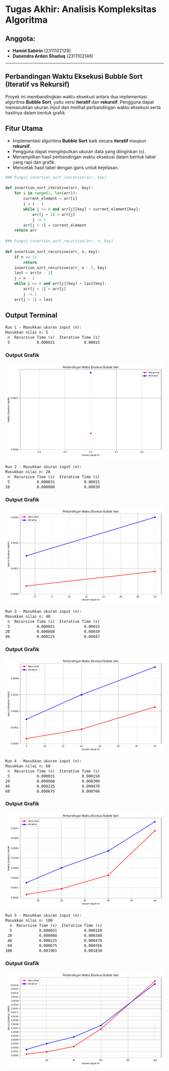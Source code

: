 # Tugas Akhir: Analisis Kompleksitas Algoritma

## Anggota:
- **Hamid Sabirin** (2311102129)
- **Danendra Arden Shaduq** (2311102146)

---

## Perbandingan Waktu Eksekusi Bubble Sort (Iteratif vs Rekursif)

Proyek ini membandingkan waktu eksekusi antara dua implementasi algoritma **Bubble Sort**, yaitu versi **iteratif** dan **rekursif**. Pengguna dapat memasukkan ukuran input dan melihat perbandingan waktu eksekusi serta hasilnya dalam bentuk grafik.

## Fitur Utama
- Implementasi algoritma **Bubble Sort** baik secara **iteratif** maupun **rekursif**.
- Pengguna dapat menginputkan ukuran data yang diinginkan (`n`).
- Menampilkan hasil perbandingan waktu eksekusi dalam bentuk tabel yang rapi dan grafik.
- Mencetak hasil tabel dengan garis untuk kejelasan.

```python
### Fungsi insertion_sort_iterative(arr, key)

def insertion_sort_iterative(arr, key):
    for i in range(1, len(arr)):
        current_element = arr[i]
        j = i - 1
        while j >= 0 and arr[j][key] > current_element[key]:
            arr[j + 1] = arr[j]
            j -= 1
        arr[j + 1] = current_element
    return arr

### Fungsi insertion_sort_recursive(arr, n, key)

def insertion_sort_recursive(arr, n, key):
    if n <= 1:
        return
    insertion_sort_recursive(arr, n - 1, key)
    last = arr[n - 1]
    j = n - 2
    while j >= 0 and arr[j][key] > last[key]:
        arr[j + 1] = arr[j]
        j -= 1
    arr[j + 1] = last
```

## Output Terminal

```plaintext
Run 1 - Masukkan ukuran input (n):
Masukkan nilai n: 5
 n  Recursive Time (s)  Iterative Time (s)
 5            0.000031             0.00015

```
### Output Grafik
![output](https://github.com/Hamid165/TA_AKA_HAMID_ARDEN/blob/main/Grafik_1.png)

```plaintext
Run 2 - Masukkan ukuran input (n):
Masukkan nilai n: 20
 n  Recursive Time (s)  Iterative Time (s)
 5            0.000031             0.00015
20            0.000088             0.00030

```
### Output Grafik
![output](https://github.com/Hamid165/TA_AKA_HAMID_ARDEN/blob/main/Grafik_2.png)

```plaintext
Run 3 - Masukkan ukuran input (n):
Masukkan nilai n: 40
 n  Recursive Time (s)  Iterative Time (s)
 5            0.000031             0.00015
20            0.000088             0.00030
40            0.000225             0.00047
```
### Output Grafik
![output](https://github.com/Hamid165/TA_AKA_HAMID_ARDEN/blob/main/Grafik_3.png)

```plaintext
Run 4 - Masukkan ukuran input (n):
Masukkan nilai n: 60
 n  Recursive Time (s)  Iterative Time (s)
 5            0.000031            0.000150
20            0.000088            0.000300
40            0.000225            0.000470
60            0.000675            0.000766
```
### Output Grafik
![output](https://github.com/Hamid165/TA_AKA_HAMID_ARDEN/blob/main/Grafik_4.png)

```plaintext
Run 5 - Masukkan ukuran input (n):
Masukkan nilai n: 100
  n  Recursive Time (s)  Iterative Time (s)
  5            0.000031            0.000150
 20            0.000088            0.000300
 40            0.000225            0.000470
 60            0.000675            0.000766
100            0.001901            0.001830
```
### Output Grafik
![output](https://github.com/Hamid165/TA_AKA_HAMID_ARDEN/blob/main/Grafik_5.png)
